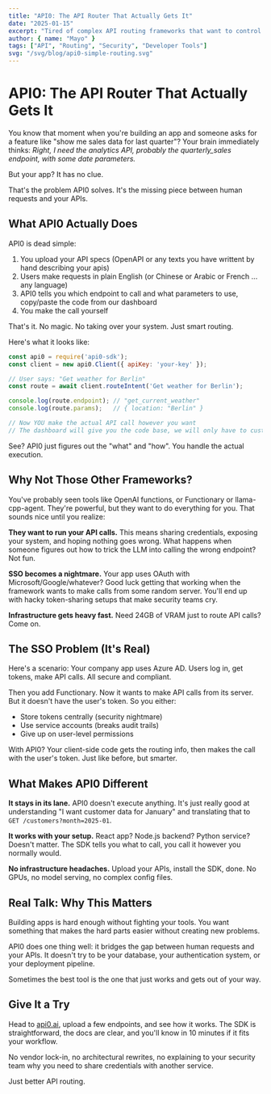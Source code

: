 ```yaml
---
title: "API0: The API Router That Actually Gets It"
date: "2025-01-15"
excerpt: "Tired of complex API routing frameworks that want to control your entire system? Here's a simpler approach that just figures out which API to call."
author: { name: "Mayo" }
tags: ["API", "Routing", "Security", "Developer Tools"]
svg: "/svg/blog/api0-simple-routing.svg"
---
```


# API0: The API Router That Actually Gets It

You know that moment when you're building an app and someone asks for a feature like "show me sales data for last quarter"? Your brain immediately thinks: *Right, I need the analytics API, probably the quarterly_sales endpoint, with some date parameters.*

But your app? It has no clue.

That's the problem API0 solves. It's the missing piece between human requests and your APIs.

## What API0 Actually Does

API0 is dead simple:

1. You upload your API specs (OpenAPI or any texts you have writtent by hand describing your apis)
2. Users make requests in plain English (or Chinese or Arabic or French ... any language)
3. API0 tells you which endpoint to call and what parameters to use, copy/paste the code from our dashboard
4. You make the call yourself

That's it. No magic. No taking over your system. Just smart routing.

Here's what it looks like:

```javascript
const api0 = require('api0-sdk');
const client = new api0.Client({ apiKey: 'your-key' });

// User says: "Get weather for Berlin"
const route = await client.routeIntent('Get weather for Berlin');

console.log(route.endpoint); // "get_current_weather"
console.log(route.params);   // { location: "Berlin" }

// Now YOU make the actual API call however you want
// The dashboard will give you the code base, we will only have to customize with your security requirements
```

See? API0 just figures out the "what" and "how". You handle the actual execution.

## Why Not Those Other Frameworks?

You've probably seen tools like OpenAI functions, or Functionary or llama-cpp-agent. They're powerful, but they want to do everything for you. That sounds nice until you realize:

**They want to run your API calls.** This means sharing credentials, exposing your system, and hoping nothing goes wrong. What happens when someone figures out how to trick the LLM into calling the wrong endpoint? Not fun.

**SSO becomes a nightmare.** Your app uses OAuth with Microsoft/Google/whatever? Good luck getting that working when the framework wants to make calls from some random server. You'll end up with hacky token-sharing setups that make security teams cry.

**Infrastructure gets heavy fast.** Need 24GB of VRAM just to route API calls? Come on.

## The SSO Problem (It's Real)

Here's a scenario: Your company app uses Azure AD. Users log in, get tokens, make API calls. All secure and compliant.

Then you add Functionary. Now it wants to make API calls from its server. But it doesn't have the user's token. So you either:
- Store tokens centrally (security nightmare)
- Use service accounts (breaks audit trails)
- Give up on user-level permissions

With API0? Your client-side code gets the routing info, then makes the call with the user's token. Just like before, but smarter.

## What Makes API0 Different

**It stays in its lane.** API0 doesn't execute anything. It's just really good at understanding "I want customer data for January" and translating that to `GET /customers?month=2025-01`.

**It works with your setup.** React app? Node.js backend? Python service? Doesn't matter. The SDK tells you what to call, you call it however you normally would.

**No infrastructure headaches.** Upload your APIs, install the SDK, done. No GPUs, no model serving, no complex config files.

## Real Talk: Why This Matters

Building apps is hard enough without fighting your tools. You want something that makes the hard parts easier without creating new problems.

API0 does one thing well: it bridges the gap between human requests and your APIs. It doesn't try to be your database, your authentication system, or your deployment pipeline.

Sometimes the best tool is the one that just works and gets out of your way.

## Give It a Try

Head to [api0.ai](https://app.api0.ai), upload a few endpoints, and see how it works. The SDK is straightforward, the docs are clear, and you'll know in 10 minutes if it fits your workflow.

No vendor lock-in, no architectural rewrites, no explaining to your security team why you need to share credentials with another service.

Just better API routing.
